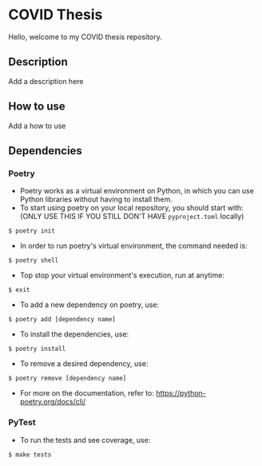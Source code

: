 # COVID Thesis

Hello, welcome to my COVID thesis repository.

## Description

Add a description here

## How to use

Add a how to use

## Dependencies

### Poetry

* Poetry works as a virtual environment on Python, in which you can use Python libraries without having to install them.
* To start using poetry on your local repository, you should start with: (ONLY USE THIS IF YOU STILL DON'T HAVE `pyproject.toml` locally)

```
$ poetry init
```

* In order to run poetry's virtual environment, the command needed is:

```
$ poetry shell
```

* Top stop your virtual environment's execution, run at anytime:

```
$ exit
```

* To add a new dependency on poetry, use:

```
$ poetry add [dependency name]
```

* To install the dependencies, use:

```
$ poetry install
```

* To remove a desired dependency, use:

```
$ poetry remove [dependency name]
```

* For more on the documentation, refer to: https://python-poetry.org/docs/cli/

### PyTest

* To run the tests and see coverage, use:

```
$ make tests
```
